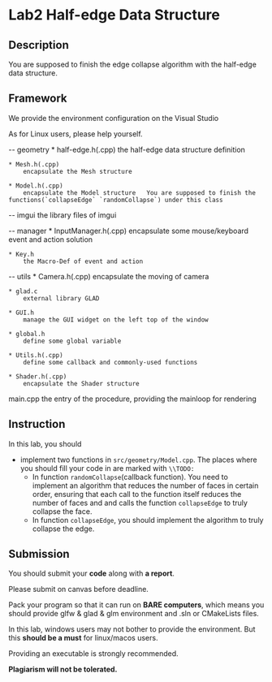 # Lab2 Half-edge Data Structure

## Description
  You are supposed to finish the edge collapse algorithm with the half-edge data structure.

## Framework

We provide the environment configuration on the Visual Studio

As for Linux users, please help yourself.

-- geometry
    * half-edge.h(.cpp)
        the half-edge data structure definition

    * Mesh.h(.cpp)
        encapsulate the Mesh structure

    * Model.h(.cpp)
        encapsulate the Model structure   You are supposed to finish the functions(`collapseEdge` `randomCollapse`) under this class 

-- imgui
    the library files of imgui

-- manager
    * InputManager.h(.cpp)
        encapsulate some mouse/keyboard event and action solution

    * Key.h
        the Macro-Def of event and action

-- utils
    * Camera.h(.cpp)
        encapsulate the moving of camera

    * glad.c
        external library GLAD

    * GUI.h
        manage the GUI widget on the left top of the window

    * global.h
        define some global variable
    
    * Utils.h(.cpp)
        define some callback and commonly-used functions
    
    * Shader.h(.cpp)
        encapsulate the Shader structure

main.cpp
    the entry of the procedure, providing the mainloop for rendering

## Instruction

In this lab, you should

* implement two functions in `src/geometry/Model.cpp`. The places where you should fill your code in are marked with `\\TODO:`
  * In function `randomCollapse`(callback function). You need to implement an algorithm that reduces the number of faces in certain order, ensuring that each call to the function itself reduces the number of faces and and calls the function `collapseEdge` to truly collapse the face.
  * In function `collapseEdge`, you should implement the algorithm to truly collapse the edge.


## Submission

You should submit your **code** along with **a report**.

Please submit on canvas before deadline.

Pack your program so that it can run on **BARE computers**, which means you should provide glfw \& glad & glm environment and .sln or CMakeLists files.

In this lab, windows users may not bother to provide the environment. But this **should be a must** for linux/macos users.

Providing an executable is strongly recommended.

**Plagiarism will not be tolerated.**